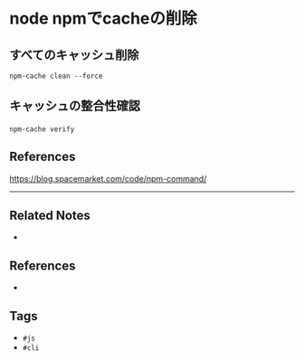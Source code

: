 # node npmでcacheの削除

## すべてのキャッシュ削除
`npm-cache clean --force`

## キャッシュの整合性確認
`npm-cache verify`  
## References
https://blog.spacemarket.com/code/npm-command/

---
## Related Notes
- 

## References
- 

## Tags
- `#js` 
- `#cli` 
